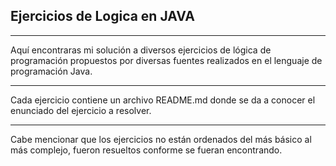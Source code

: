 ## Ejercicios de Logica en JAVA

---

Aquí encontraras mi solución a diversos ejercicios de lógica de programación propuestos por diversas fuentes realizados en el lenguaje de programación Java.

---

Cada ejercicio contiene un archivo README.md donde se da a conocer el enunciado del ejercicio a resolver.

---

Cabe mencionar que los ejercicios no están ordenados del más básico al más complejo, fueron resueltos conforme se fueran encontrando.

